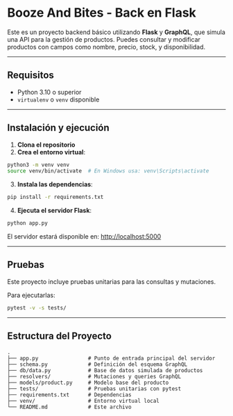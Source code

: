 # Booze And Bites - Back en Flask

Este es un proyecto backend básico utilizando **Flask** y **GraphQL**, que simula una API para la gestión de productos. Puedes consultar y modificar productos con campos como nombre, precio, stock, y disponibilidad.

---
## Requisitos
- Python 3.10 o superior
- `virtualenv` o `venv` disponible
---
## Instalación y ejecución
1. **Clona el repositorio**
2. **Crea el entorno virtual**:

```bash
python3 -m venv venv
source venv/bin/activate  # En Windows usa: venv\Scripts\activate
```

3. **Instala las dependencias**:

```bash
pip install -r requirements.txt
```

4. **Ejecuta el servidor Flask**:

```bash
python app.py
```

El servidor estará disponible en: [http://localhost:5000](http://localhost:5000)

---

## Pruebas

Este proyecto incluye pruebas unitarias para las consultas y mutaciones.

Para ejecutarlas:

```bash
pytest -v -s tests/
```

---
## Estructura del Proyecto

```
.
├── app.py                # Punto de entrada principal del servidor
├── schema.py             # Definición del esquema GraphQL
├── db/data.py            # Base de datos simulada de productos
├── resolvers/            # Mutaciones y queries GraphQL
├── models/product.py     # Modelo base del producto
├── tests/                # Pruebas unitarias con pytest
├── requirements.txt      # Dependencias
├── venv/                 # Entorno virtual local
└── README.md             # Este archivo
```
